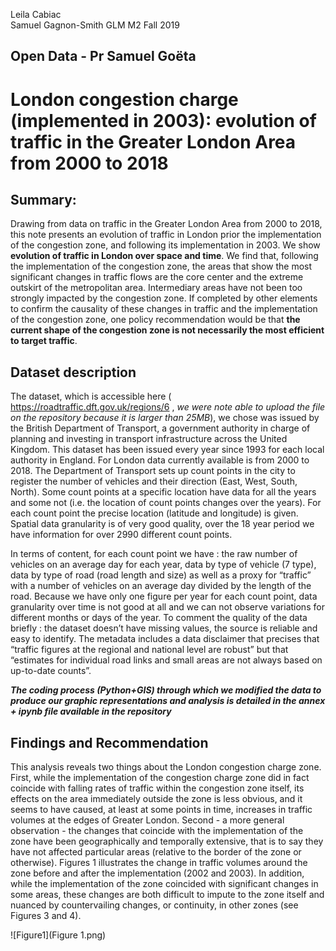 Leila Cabiac								   	
Samuel Gagnon-Smith
GLM M2 Fall 2019

## Open Data - Pr Samuel Goëta
# **London congestion charge (implemented in 2003): evolution of traffic in the Greater London Area from 2000 to 2018**

## Summary:
Drawing from data on traffic in the Greater London Area from 2000 to 2018, this note presents an evolution of traffic in London prior the implementation of the congestion zone, and following its implementation in 2003. We show **evolution of traffic in London over space and time**. We find that, following the implementation of the congestion zone, the areas that show the most significant changes in traffic flows are the core center and the extreme outskirt of the metropolitan area. Intermediary areas have not been too strongly impacted by the congestion zone. If completed by other elements to confirm the causality of these changes in traffic and the implementation of the congestion zone, one policy recommendation would be that **the current shape of the congestion zone is not necessarily the most efficient to target traffic**.

## Dataset description 
The dataset, which is accessible here ( https://roadtraffic.dft.gov.uk/regions/6 , *we were note able to upload the file on the repository because it is larger than 25MB*), we chose was issued by the British Department of Transport, a government authority in charge of planning and investing in transport infrastructure across the United Kingdom. This dataset has been issued every year since 1993 for each local authority in England. For London data currently available is from 2000 to 2018. The Department of Transport sets up count points in the city to register the number of vehicles and their direction (East, West, South, North). Some count points at a specific location have data for all the years and some not (i.e. the location of count points changes over the years). For each count point the precise location (latitude and longitude) is given. Spatial data granularity is of very good quality, over the 18 year period we have information for over 2990 different count points. 

In terms of content, for each count point we have : the raw number of vehicles on an average day for each year, data by type of vehicle (7 type), data by type of road (road length and size) as well as a proxy for “traffic” with a number of vehicles on an average day divided by the length of the road. Because we have only one figure per year for each count point, data granularity over time is not good at all and we can not observe variations for different months or days of the year. To comment the quality of the data briefly : the dataset doesn’t have missing values, the source is reliable and easy to identify. The metadata includes a data disclaimer that precises that “traffic figures at the regional and national level are robust” but that “estimates for individual road links and small areas are not always based on up-to-date counts”. 

***The coding process (Python+GIS) through which we modified the data to produce our graphic representations and analysis is detailed in the annex + ipynb file available in the repository***

## Findings and Recommendation
This analysis reveals two things about the London congestion charge zone. First, while the implementation of the congestion charge zone did in fact coincide with falling rates of traffic within the congestion zone itself, its effects on the area immediately outside the zone is less obvious, and it seems to have caused, at least at some points in time, increases in traffic volumes at the edges of Greater London. Second - a more general observation - the changes that coincide with the implementation of the zone have been geographically and temporally extensive, that is to say they have not affected particular areas (relative to the border of the zone or otherwise). Figures 1 illustrates the change in traffic volumes around the zone before and after the implementation (2002 and 2003). In addition, while the implementation of the zone coincided with significant changes in some areas, these changes are both difficult to impute to the zone itself and nuanced by countervailing changes, or continuity, in other zones (see Figures 3 and 4). 

![Figure1](Figure 1.png)
